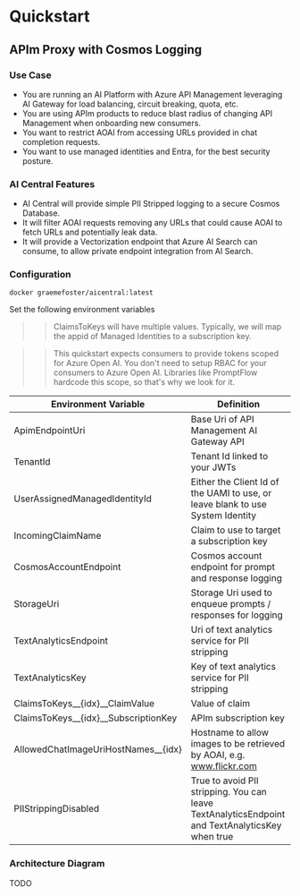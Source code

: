 # Quickstart

## APIm Proxy with Cosmos Logging

### Use Case

- You are running an AI Platform with Azure API Management leveraging AI Gateway for load balancing, circuit breaking, quota, etc.
- You are using APIm products to reduce blast radius of changing API Management when onboarding new consumers.
- You want to restrict AOAI from accessing URLs provided in chat completion requests.
- You want to use managed identities and Entra, for the best security posture.

### AI Central Features

- AI Central will provide simple PII Stripped logging to a secure Cosmos Database.
- It will filter AOAI requests removing any URLs that could cause AOAI to fetch URLs and potentially leak data.
- It will provide a Vectorization endpoint that Azure AI Search can consume, to allow private endpoint integration from AI Search. 

### Configuration

``` docker graemefoster/aicentral:latest ``` 

Set the following environment variables

>> ClaimsToKeys will have multiple values. Typically, we will map the appid of Managed Identities to a subscription key.

>> This quickstart expects consumers to provide tokens scoped for Azure Open AI. You don't need to setup RBAC for your consumers to Azure Open AI. Libraries like PromptFlow hardcode this scope, so that's why we look for it.

| Environment Variable                 | Definition                                                                                      |
|--------------------------------------|-------------------------------------------------------------------------------------------------|
| ApimEndpointUri                      | Base Uri of API Management AI Gateway API                                                       |
| TenantId                             | Tenant Id linked to your JWTs                                                                   |
| UserAssignedManagedIdentityId        | Either the Client Id of the UAMI to use, or leave blank to use System Identity                  |
| IncomingClaimName                    | Claim to use to target a subscription key                                                       |
| CosmosAccountEndpoint                | Cosmos account endpoint for prompt and response logging                                         |
| StorageUri                           | Storage Uri used to enqueue prompts / responses for logging                                     |
| TextAnalyticsEndpoint                | Uri of text analytics service for PII stripping                                                 |
| TextAnalyticsKey                     | Key of text analytics service for PII stripping                                                 |
| ClaimsToKeys__{idx}__ClaimValue      | Value of claim                                                                                  |
| ClaimsToKeys__{idx}__SubscriptionKey | APIm subscription key                                                                           |
| AllowedChatImageUriHostNames__{idx}  | Hostname to allow images to be retrieved by AOAI, e.g. www.flickr.com                           |
| PIIStrippingDisabled                 | True to avoid PII stripping. You can leave TextAnalyticsEndpoint and TextAnalyticsKey when true |
### Architecture Diagram

TODO
